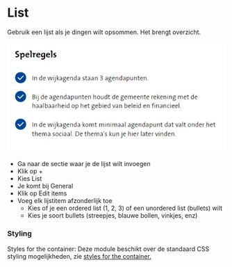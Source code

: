 # List

Gebruik een lijst als je dingen wilt opsommen. Het brengt overzicht.

![Voorbeeld van een lijst-item met vinkjes](<../../.gitbook/assets/image (2).png>)

* Ga naar de sectie waar je de lijst wilt invoegen
* Klik op +
* Kies List
* Je komt bij General
* Klik op Edit items
* Voeg elk lijstitem afzonderlijk toe
  * Kies of je een ordered list (1, 2, 3) of een unordered list (bullets) wilt
  * Kies je soort bullets (streepjes, blauwe bollen, vinkjes, enz)

### Styling

Styles for the container: Deze module beschikt over de standaard CSS styling mogelijkheden, zie [styles for the container.](../miscellaneous/styles-for-the-container.md)
